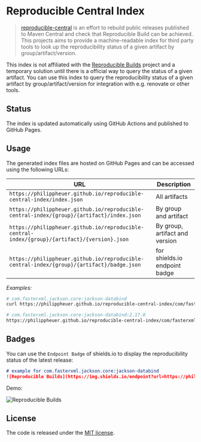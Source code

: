 # Reproducible Central Index

> [reproducible-central](https://github.com/jvm-repo-rebuild/reproducible-central) is an effort to rebuild public releases published to Maven Central and check that Reproducible Build can be achieved.
> This projects aims to provide a machine-readable index for third party tools to look up the reproducibility status of a given artifact by group/artifact/version.

This index is not affiliated with the [Reproducible Builds](https://reproducible-builds.org/) project and a temporary solution until there is a official way to query the status of a given artifact.
You can use this index to query the reproducibility status of a given artifact by group/artifact/version for integration with e.g. renovate or other tools.

## Status

The index is updated automatically using GitHub Actions and published to GitHub Pages.

## Usage

The generated index files are hosted on GitHub Pages and can be accessed using the following URLs:

| URL                                                                                           | Description                    |
|-----------------------------------------------------------------------------------------------|--------------------------------|
| `https://philippheuer.github.io/reproducible-central-index/index.json`                        | All artifacts                  |
| `https://philippheuer.github.io/reproducible-central-index/{group}/{artifact}/index.json`     | By group and artifact          |
| `https://philippheuer.github.io/reproducible-central-index/{group}/{artifact}/{version}.json` | By group, artifact and version |
| `https://philippheuer.github.io/reproducible-central-index/{group}/{artifact}/badge.json`     | for shields.io endpoint badge  |

_Examples:_

```bash
# com.fasterxml.jackson.core:jackson-databind
curl https://philippheuer.github.io/reproducible-central-index/com/fasterxml/jackson/core/jackson-databind/index.json

# com.fasterxml.jackson.core:jackson-databind:2.17.0
https://philippheuer.github.io/reproducible-central-index/com/fasterxml/jackson/core/jackson-databind/2.17.0.json
```

## Badges

You can use the `Endpoint Badge` of shields.io to display the reproducibility status of the latest release:

```markdown
# example for com.fasterxml.jackson.core:jackson-databind
![Reproducible Builds](https://img.shields.io/endpoint?url=https://philippheuer.github.io/reproducible-central-index/com/fasterxml/jackson/core/jackson-databind/badge.json)
```

Demo:

![Reproducible Builds](https://img.shields.io/endpoint?url=https://philippheuer.github.io/reproducible-central-index/com/fasterxml/jackson/core/jackson-databind/badge.json)

## License

The code is released under the [MIT license](./LICENSE).
